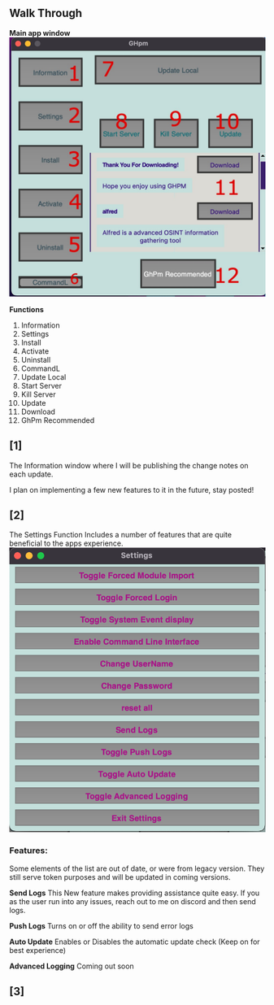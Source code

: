 ## Walk Through

 **Main app window**![Screenshot](https://github.com/smoke-wolf/GitHub-Package-Manager/blob/INFO/Screen%20Shot%202023-08-24%20at%206.52.15%20PM(2).jpg?raw=true)
 
 
**Functions**
 1. Information
 2. Settings
 3. Install
 4. Activate
 5. Uninstall
 6. CommandL
 7. Update Local
 8. Start Server
 9. Kill Server
 10. Update
 11. Download
 12. GhPm Recommended

## [1]
The Information window where I will be publishing the change notes on each update.

I plan on implementing a few new features to it in the future, stay posted!
  
 ## [2]
 The Settings Function Includes a number of features that are quite beneficial to the apps experience. 
 ![](https://github.com/smoke-wolf/GitHub-Package-Manager/blob/INFO/Screen%20Shot%202023-08-25%20at%2011.05.13%20AM.png?raw=true)
### Features:
Some elements of the list are out of date, or were from legacy version. They still serve token purposes and will be updated in coming versions. 

**Send Logs**
This New feature makes providing assistance quite easy. If you as the user run into any issues, reach out to me on discord and then send logs.

**Push Logs**
Turns on or off the ability to send error logs

**Auto Update**
Enables or Disables the automatic update check
(Keep on for best experience) 

**Advanced Logging**
Coming out soon

## [3]
